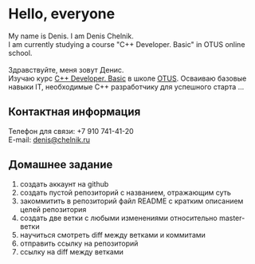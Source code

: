 Hello, everyone
===============
My name is Denis. I am Denis Chelnik.<br />
I am currently studying a course "C++ Developer. Basic" in OTUS online school. <br /><br />
Здравствуйте, меня зовут Денис.<br />
Изучаю курс [C++ Developer. Basic](https://otus.ru/lessons/cpp-basic/) в школе [OTUS](https://otus.ru/ "OTUS онлайн-образование").
Осваиваю базовые навыки IT, необходимые C++ разработчику для успешного старта ...

Контактная информация
---------------------

Телефон для связи: +7 910 741-41-20<br />
E-mail: denis@chelnik.ru

Домашнее задание
----------------

1. создать аккаунт на github
2. создать пустой репозиторий с названием, отражающим суть
3. закоммитить в репозиторий файл README с кратким описанием целей репозитория
4. создать две ветки с любыми изменениями относительно master-ветки
5. научиться смотреть diff между ветками и коммитами
6. отправить ссылку на репозиторий
7. ссылку на diff между ветками
